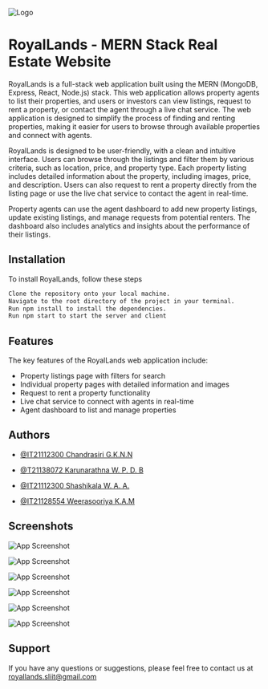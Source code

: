 
![Logo](https://public-images-view.s3.amazonaws.com/logo.png)

# RoyalLands - MERN Stack Real Estate Website

RoyalLands is a full-stack web application built using the MERN (MongoDB, Express, React, Node.js) stack. This web application allows property agents to list their properties, and users or investors can view listings, request to rent a property, or contact the agent through a live chat service. The web application is designed to simplify the process of finding and renting properties, making it easier for users to browse through available properties and connect with agents. 

RoyalLands is designed to be user-friendly, with a clean and intuitive interface. Users can browse through the listings and filter them by various criteria, such as location, price, and property type. Each property listing includes detailed information about the property, including images, price, and description. Users can also request to rent a property directly from the listing page or use the live chat service to contact the agent in real-time.

Property agents can use the agent dashboard to add new property listings, update existing listings, and manage requests from potential renters. The dashboard also includes analytics and insights about the performance of their listings.

## Installation

To install RoyalLands, follow these steps

```bash
Clone the repository onto your local machine.
Navigate to the root directory of the project in your terminal.
Run npm install to install the dependencies.
Run npm start to start the server and client
```
    
## Features

The key features of the RoyalLands web application include:

- Property listings page with filters for search
- Individual property pages with detailed information and images
- Request to rent a property functionality
- Live chat service to connect with agents in real-time
- Agent dashboard to list and manage properties


## Authors

- [@IT21112300 Chandrasiri G.K.N.N](https://www.github.com/NirmalNaveen20)

- [@T21138072 Karunarathna W. P. D. B](https://www.github.com/T21138072)

- [@IT21112300 Shashikala W. A. A.](https://www.github.com/IT21112300)

- [@IT21128554 Weerasooriya K.A.M](https://www.github.com/IT21128554)




## Screenshots

![App Screenshot](https://public-images-view.s3.amazonaws.com/Screenshot+2023-05-22+at+8.53.18+PM.png)

![App Screenshot](https://public-images-view.s3.amazonaws.com/Screenshot+2023-05-22+at+8.53.38+PM.png)

![App Screenshot](https://public-images-view.s3.amazonaws.com/Screenshot+2023-05-22+at+8.54.47+PM.png)

![App Screenshot](https://public-images-view.s3.amazonaws.com/Screenshot+2023-05-22+at+8.58.01+PM.png)

![App Screenshot](https://public-images-view.s3.amazonaws.com/Screenshot+2023-05-22+at+8.58.37+PM.png)

![App Screenshot](https://public-images-view.s3.amazonaws.com/Screenshot+2023-05-22+at+8.55.53+PM.png)


## Support

If you have any questions or suggestions, please feel free to contact us at royallands.sliit@gmail.com